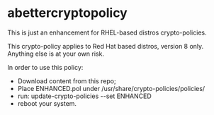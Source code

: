 # abettercryptopolicy
This is just an enhancement for RHEL-based distros crypto-policies.

This crypto-policy applies to Red Hat based distros, version 8 only. Anything else is at your own risk.

In order to use this policy:
- Download content from this repo;
- Place ENHANCED.pol under /usr/share/crypto-policies/policies/
- run: update-crypto-policies --set ENHANCED
- reboot your system.


